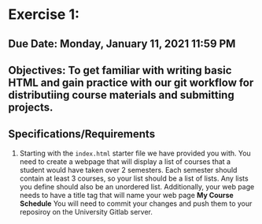 # Exercise 1: 

## Due Date: Monday, January 11, 2021 11:59 PM
## Objectives: To get familiar with writing basic HTML and gain practice with our git workflow for distributiing course materials and submitting projects.

## Specifications/Requirements
1. Starting with the `index.html` starter file we have provided you with. You need to create a webpage that will display a list of courses that a student would have taken over 2 semesters. Each semester should contain at least 3 courses, so your list should be a list of lists. Any lists you define should also be an unordered list. Additionally, your web page needs to have a title tag that will name your web page __My Course Schedule__ You will need to commit your changes and push them to your reposiroy on the University Gitlab server.
